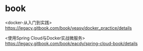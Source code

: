 # book
<docker-从入门到实践>
https://legacy.gitbook.com/book/yeasy/docker_practice/details

<使用Spring Cloud与Docker实战微服务>
https://legacy.gitbook.com/book/eacdy/spring-cloud-book/details
